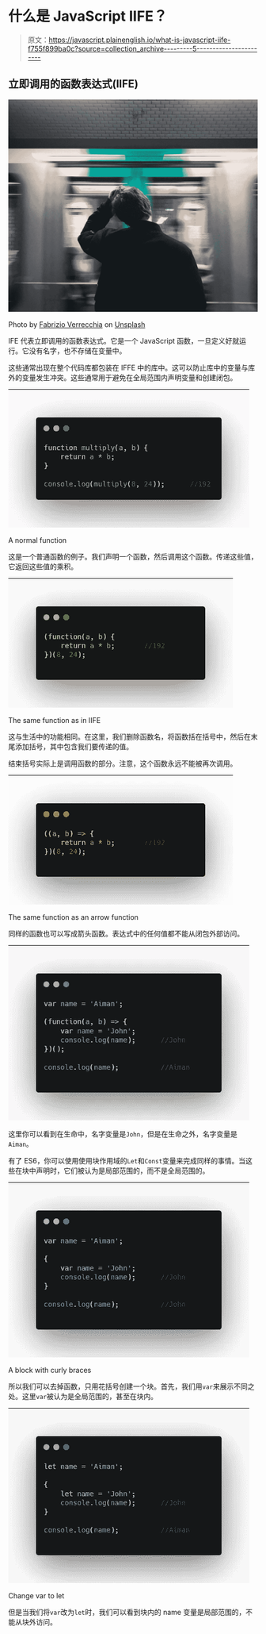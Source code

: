 # 什么是 JavaScript IIFE？

> 原文：<https://javascript.plainenglish.io/what-is-javascript-iife-f755f899ba0c?source=collection_archive---------5----------------------->

## 立即调用的函数表达式(IIFE)

![](img/16f2cebb1472111d64ec534fdd2b7ceb.png)

Photo by [Fabrizio Verrecchia](https://unsplash.com/@fabrizioverrecchia?utm_source=medium&utm_medium=referral) on [Unsplash](https://unsplash.com?utm_source=medium&utm_medium=referral)

IFE 代表立即调用的函数表达式。它是一个 JavaScript 函数，一旦定义好就运行。它没有名字，也不存储在变量中。

这些通常出现在整个代码库都包装在 IFFE 中的库中。这可以防止库中的变量与库外的变量发生冲突。这些通常用于避免在全局范围内声明变量和创建闭包。

![](img/4c7afacb6a1130fa8b25d3a46e315cb4.png)

A normal function

这是一个普通函数的例子。我们声明一个函数，然后调用这个函数。传递这些值，它返回这些值的乘积。

![](img/30c734cfd4665ebcbaf27cbbd3ddf6e2.png)

The same function as in IIFE

这与生活中的功能相同。在这里，我们删除函数名，将函数括在括号中，然后在末尾添加括号，其中包含我们要传递的值。

结束括号实际上是调用函数的部分。注意，这个函数永远不能被再次调用。

![](img/243bcb7b9f819bdd67ce4ef3a9714c7b.png)

The same function as an arrow function

同样的函数也可以写成箭头函数。表达式中的任何值都不能从闭包外部访问。

![](img/fe4b43bf9742172ef243f840d24f1381.png)

这里你可以看到在生命中，名字变量是`John`，但是在生命之外，名字变量是`Aiman`。

有了 ES6，你可以使用使用块作用域的`Let`和`Const`变量来完成同样的事情。当这些在块中声明时，它们被认为是局部范围的，而不是全局范围的。

![](img/ebd6491059259801cf7d97d55511820f.png)

A block with curly braces

所以我们可以去掉函数，只用花括号创建一个块。首先，我们用`var`来展示不同之处。这里`var`被认为是全局范围的，甚至在块内。

![](img/be50e96c1f046c9a5b8dd38de9345734.png)

Change var to let

但是当我们将`var`改为`let`时，我们可以看到块内的 name 变量是局部范围的，不能从块外访问。